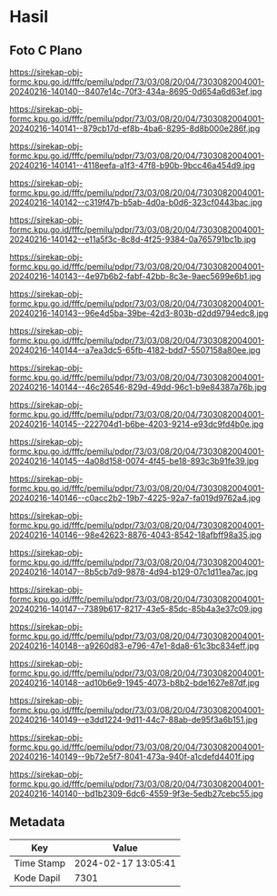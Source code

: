 # Hasil

## Foto C Plano

https://sirekap-obj-formc.kpu.go.id/fffc/pemilu/pdpr/73/03/08/20/04/7303082004001-20240216-140140--8407e14c-70f3-434a-8695-0d654a6d63ef.jpg

https://sirekap-obj-formc.kpu.go.id/fffc/pemilu/pdpr/73/03/08/20/04/7303082004001-20240216-140141--879cb17d-ef8b-4ba6-8295-8d8b000e286f.jpg

https://sirekap-obj-formc.kpu.go.id/fffc/pemilu/pdpr/73/03/08/20/04/7303082004001-20240216-140141--4118eefa-a1f3-47f8-b90b-9bcc46a454d9.jpg

https://sirekap-obj-formc.kpu.go.id/fffc/pemilu/pdpr/73/03/08/20/04/7303082004001-20240216-140142--c319f47b-b5ab-4d0a-b0d6-323cf0443bac.jpg

https://sirekap-obj-formc.kpu.go.id/fffc/pemilu/pdpr/73/03/08/20/04/7303082004001-20240216-140142--e11a5f3c-8c8d-4f25-9384-0a765791bc1b.jpg

https://sirekap-obj-formc.kpu.go.id/fffc/pemilu/pdpr/73/03/08/20/04/7303082004001-20240216-140143--4e97b6b2-fabf-42bb-8c3e-9aec5699e6b1.jpg

https://sirekap-obj-formc.kpu.go.id/fffc/pemilu/pdpr/73/03/08/20/04/7303082004001-20240216-140143--96e4d5ba-39be-42d3-803b-d2dd9794edc8.jpg

https://sirekap-obj-formc.kpu.go.id/fffc/pemilu/pdpr/73/03/08/20/04/7303082004001-20240216-140144--a7ea3dc5-65fb-4182-bdd7-5507158a80ee.jpg

https://sirekap-obj-formc.kpu.go.id/fffc/pemilu/pdpr/73/03/08/20/04/7303082004001-20240216-140144--46c26546-829d-49dd-96c1-b9e84387a76b.jpg

https://sirekap-obj-formc.kpu.go.id/fffc/pemilu/pdpr/73/03/08/20/04/7303082004001-20240216-140145--222704d1-b6be-4203-9214-e93dc9fd4b0e.jpg

https://sirekap-obj-formc.kpu.go.id/fffc/pemilu/pdpr/73/03/08/20/04/7303082004001-20240216-140145--4a08d158-0074-4f45-be18-893c3b91fe39.jpg

https://sirekap-obj-formc.kpu.go.id/fffc/pemilu/pdpr/73/03/08/20/04/7303082004001-20240216-140146--c0acc2b2-19b7-4225-92a7-fa019d9762a4.jpg

https://sirekap-obj-formc.kpu.go.id/fffc/pemilu/pdpr/73/03/08/20/04/7303082004001-20240216-140146--98e42623-8876-4043-8542-18afbff98a35.jpg

https://sirekap-obj-formc.kpu.go.id/fffc/pemilu/pdpr/73/03/08/20/04/7303082004001-20240216-140147--8b5cb7d9-9878-4d94-b129-07c1d11ea7ac.jpg

https://sirekap-obj-formc.kpu.go.id/fffc/pemilu/pdpr/73/03/08/20/04/7303082004001-20240216-140147--7389b617-8217-43e5-85dc-85b4a3e37c09.jpg

https://sirekap-obj-formc.kpu.go.id/fffc/pemilu/pdpr/73/03/08/20/04/7303082004001-20240216-140148--a9260d83-e796-47e1-8da8-61c3bc834eff.jpg

https://sirekap-obj-formc.kpu.go.id/fffc/pemilu/pdpr/73/03/08/20/04/7303082004001-20240216-140148--ad10b6e9-1945-4073-b8b2-bde1627e87df.jpg

https://sirekap-obj-formc.kpu.go.id/fffc/pemilu/pdpr/73/03/08/20/04/7303082004001-20240216-140149--e3dd1224-9d11-44c7-88ab-de95f3a6b151.jpg

https://sirekap-obj-formc.kpu.go.id/fffc/pemilu/pdpr/73/03/08/20/04/7303082004001-20240216-140149--9b72e5f7-8041-473a-940f-a1cdefd4401f.jpg

https://sirekap-obj-formc.kpu.go.id/fffc/pemilu/pdpr/73/03/08/20/04/7303082004001-20240216-140140--bd1b2309-6dc6-4559-9f3e-5edb27cebc55.jpg


## Metadata

| Key        | Value               |
| ---------- | ------------------- |
| Time Stamp | 2024-02-17 13:05:41 |
| Kode Dapil | 7301                |



